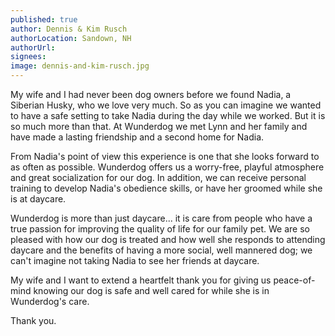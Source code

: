 ```yaml
---
published: true
author: Dennis & Kim Rusch
authorLocation: Sandown, NH﻿﻿
authorUrl:
signees:
image: dennis-and-kim-rusch.jpg
---
```


My wife and I had never been dog owners before we found Nadia, a Siberian Husky, who we love very much. So as you can imagine we wanted to have a safe setting to take Nadia during the day while we worked. But it is so much more than that. At Wunderdog we met Lynn and her family and have made a lasting friendship and a second home for Nadia.

From Nadia's point of view this experience is one that she looks forward to as often as possible. Wunderdog offers us a worry-free, playful atmosphere and great socialization for our dog. In addition, we can receive personal training to develop Nadia's obedience skills, or have her groomed while she is at daycare.

Wunderdog is more than just daycare... it is care from people who have a true passion for improving the quality of life for our family pet. We are so pleased with how our dog is treated and how well she responds to attending daycare and the benefits of having a more social, well mannered dog; we can't imagine not taking Nadia to see her friends at daycare.

My wife and I want to extend a heartfelt thank you for giving us peace-of-mind knowing our dog is safe and well cared for while she is in Wunderdog's care.

Thank you.
